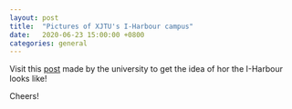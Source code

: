 ```yaml
---
layout: post
title:  "Pictures of XJTU's I-Harbour campus"
date:   2020-06-23 15:00:00 +0800
categories: general
---
```


Visit this [post](https://mp.weixin.qq.com/s/IcI99WcPrFbSRyaQDWyc5A) made by the university to get the idea of hor the I-Harbour looks like! 

Cheers! 